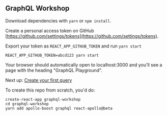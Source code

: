 ## GraphQL Workshop

Download dependencies with `yarn` or `npm install`.

Create a personal access token on GitHub [https://github.com/settings/tokens](https://github.com/settings/tokens).

Export your token as `REACT_APP_GITHUB_TOKEN` and run `yarn start`

```
REACT_APP_GITHUB_TOKEN=abcd123 yarn start
```

Your browser should automatically open to localhost:3000 and you'll see a page with the heading "GraphQL Playground".

Next up: [Create your first query](https://github.com/dwwoelfel/graphql-workshop/tree/first-query)

To create this repo from scratch, you'd do:

```
create-react-app graphql-workshop
cd graphql-workshop
yarn add apollo-boost graphql react-apollo@beta
```
